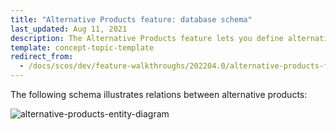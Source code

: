 ```yaml
---
title: "Alternative Products feature: database schema"
last_updated: Aug 11, 2021
description: The Alternative Products feature lets you define alternative products for products that are discontinued or out of stock.
template: concept-topic-template
redirect_from:
  - /docs/scos/dev/feature-walkthroughs/202204.0/alternative-products-feature-walkthrough.html
---
```



The following schema illustrates relations between alternative products:

<div class="width-100">

![alternative-products-entity-diagram](https://spryker.s3.eu-central-1.amazonaws.com/docs/Features/Product+Management/Alternative+Products/Alternative+Products+Feature+Overview/alternative-schema.png)

</div>
